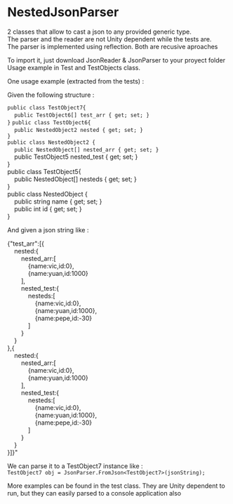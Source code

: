 # NestedJsonParser
2 classes that allow to cast a json to any provided generic type.  
The parser and the reader are not Unity dependent while the tests are.  
The parser is implemented using reflection. Both are recusive aproaches  

To import it, just download JsonReader & JsonParser to your proyect folder  
Usage example in Test and TestObjects class.  


One usage example (extracted from the tests) : 

Given the following structure :


`public class TestObject7{`  
&nbsp;&nbsp;&nbsp;&nbsp;`public TestObject6[] test_arr { get; set; }  `  
`}`
`public class TestObject6{`  
&nbsp;&nbsp;&nbsp;&nbsp;`public NestedObject2 nested { get; set; }`  
`}`  
`public class NestedObject2 {`  
&nbsp;&nbsp;&nbsp;&nbsp;`public NestedObject[] nested_arr { get; set; }`  
&nbsp;&nbsp;&nbsp;&nbsp;public TestObject5 nested_test { get; set; }  
}  
public class TestObject5{  
&nbsp;&nbsp;&nbsp;&nbsp;public NestedObject[] nesteds { get; set; }  
}  
public class NestedObject {  
&nbsp;&nbsp;&nbsp;&nbsp;public string name { get; set; }  
&nbsp;&nbsp;&nbsp;&nbsp;public int id { get; set; }  
}  

And given a json string like :  

{"test_arr":[{  
&nbsp;&nbsp;&nbsp;&nbsp;nested:{  
&nbsp;&nbsp;&nbsp;&nbsp;&nbsp;&nbsp;&nbsp;&nbsp;nested_arr:[  
&nbsp;&nbsp;&nbsp;&nbsp;&nbsp;&nbsp;&nbsp;&nbsp;&nbsp;&nbsp;&nbsp;&nbsp;{name:vic,id:0},  
&nbsp;&nbsp;&nbsp;&nbsp;&nbsp;&nbsp;&nbsp;&nbsp;&nbsp;&nbsp;&nbsp;&nbsp;{name:yuan,id:1000}  
&nbsp;&nbsp;&nbsp;&nbsp;&nbsp;&nbsp;&nbsp;&nbsp;],  
&nbsp;&nbsp;&nbsp;&nbsp;&nbsp;&nbsp;&nbsp;&nbsp;nested_test:{  
&nbsp;&nbsp;&nbsp;&nbsp;&nbsp;&nbsp;&nbsp;&nbsp;&nbsp;&nbsp;&nbsp;&nbsp;nesteds:[  
&nbsp;&nbsp;&nbsp;&nbsp;&nbsp;&nbsp;&nbsp;&nbsp;&nbsp;&nbsp;&nbsp;&nbsp;&nbsp;&nbsp;&nbsp;&nbsp;{name:vic,id:0},  
&nbsp;&nbsp;&nbsp;&nbsp;&nbsp;&nbsp;&nbsp;&nbsp;&nbsp;&nbsp;&nbsp;&nbsp;&nbsp;&nbsp;&nbsp;&nbsp;{name:yuan,id:1000},  
&nbsp;&nbsp;&nbsp;&nbsp;&nbsp;&nbsp;&nbsp;&nbsp;&nbsp;&nbsp;&nbsp;&nbsp;&nbsp;&nbsp;&nbsp;&nbsp;{name:pepe,id:-30}  
&nbsp;&nbsp;&nbsp;&nbsp;&nbsp;&nbsp;&nbsp;&nbsp;&nbsp;&nbsp;&nbsp;&nbsp;]  
&nbsp;&nbsp;&nbsp;&nbsp;&nbsp;&nbsp;&nbsp;&nbsp;}  
&nbsp;&nbsp;&nbsp;&nbsp;}  
},{  
&nbsp;&nbsp;&nbsp;&nbsp;nested:{  
&nbsp;&nbsp;&nbsp;&nbsp;&nbsp;&nbsp;&nbsp;&nbsp;nested_arr:[  
&nbsp;&nbsp;&nbsp;&nbsp;&nbsp;&nbsp;&nbsp;&nbsp;&nbsp;&nbsp;&nbsp;&nbsp;{name:vic,id:0},  
&nbsp;&nbsp;&nbsp;&nbsp;&nbsp;&nbsp;&nbsp;&nbsp;&nbsp;&nbsp;&nbsp;&nbsp;{name:yuan,id:1000}  
&nbsp;&nbsp;&nbsp;&nbsp;&nbsp;&nbsp;&nbsp;&nbsp;],    
&nbsp;&nbsp;&nbsp;&nbsp;&nbsp;&nbsp;&nbsp;&nbsp;nested_test:{  
&nbsp;&nbsp;&nbsp;&nbsp;&nbsp;&nbsp;&nbsp;&nbsp;&nbsp;&nbsp;&nbsp;&nbsp;nesteds:[  
&nbsp;&nbsp;&nbsp;&nbsp;&nbsp;&nbsp;&nbsp;&nbsp;&nbsp;&nbsp;&nbsp;&nbsp;&nbsp;&nbsp;&nbsp;&nbsp;{name:vic,id:0},  
&nbsp;&nbsp;&nbsp;&nbsp;&nbsp;&nbsp;&nbsp;&nbsp;&nbsp;&nbsp;&nbsp;&nbsp;&nbsp;&nbsp;&nbsp;&nbsp;{name:yuan,id:1000},  
&nbsp;&nbsp;&nbsp;&nbsp;&nbsp;&nbsp;&nbsp;&nbsp;&nbsp;&nbsp;&nbsp;&nbsp;&nbsp;&nbsp;&nbsp;&nbsp;{name:pepe,id:-30}  
&nbsp;&nbsp;&nbsp;&nbsp;&nbsp;&nbsp;&nbsp;&nbsp;&nbsp;&nbsp;&nbsp;&nbsp;]  
&nbsp;&nbsp;&nbsp;&nbsp;&nbsp;&nbsp;&nbsp;&nbsp;}  
&nbsp;&nbsp;&nbsp;&nbsp;}  
}]}"  

We can parse it to a TestObject7 instance like :  
`TestObject7 obj = JsonParser.FromJson<TestObject7>(jsonString);`

More examples can be found in the test class. They are Unity dependent to run, but they can easily parsed to a console application also
